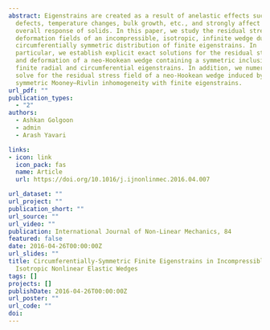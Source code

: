 ```yaml
---
abstract: Eigenstrains are created as a result of anelastic effects such as
  defects, temperature changes, bulk growth, etc., and strongly affect the
  overall response of solids. In this paper, we study the residual stress and
  deformation fields of an incompressible, isotropic, infinite wedge due to a
  circumferentially symmetric distribution of finite eigenstrains. In
  particular, we establish explicit exact solutions for the residual stresses
  and deformation of a neo-Hookean wedge containing a symmetric inclusion with
  finite radial and circumferential eigenstrains. In addition, we numerically
  solve for the residual stress field of a neo-Hookean wedge induced by a
  symmetric Mooney–Rivlin inhomogeneity with finite eigenstrains.
url_pdf: ""
publication_types:
  - "2"
authors:
  - Ashkan Golgoon
  - admin
  - Arash Yavari

links:
- icon: link
  icon_pack: fas
  name: Article
  url: https://doi.org/10.1016/j.ijnonlinmec.2016.04.007

url_dataset: ""
url_project: ""
publication_short: ""
url_source: ""
url_video: ""
publication: International Journal of Non-Linear Mechanics, 84
featured: false
date: 2016-04-26T00:00:00Z
url_slides: ""
title: Circumferentially-Symmetric Finite Eigenstrains in Incompressible
  Isotropic Nonlinear Elastic Wedges
tags: []
projects: []
publishDate: 2016-04-26T00:00:00Z
url_poster: ""
url_code: ""
doi: 
---
```


